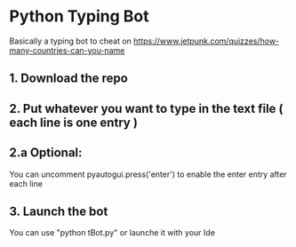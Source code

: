 # Python Typing Bot
Basically a typing bot to cheat on https://www.jetpunk.com/quizzes/how-many-countries-can-you-name

## 1. Download the repo
## 2. Put whatever you want to type in the text file ( each line is one entry )
## 2.a Optional:
You can uncomment pyautogui.press('enter')  to enable the enter entry after each line
## 3. Launch the bot
You can use "python tBot.py" or launche it with your Ide
